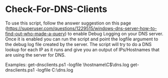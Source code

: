 # Check-For-DNS-Clients

To use this script, follow the answer suggestion on this page (https://superuser.com/questions/1229515/windows-dns-server-how-to-find-out-who-made-a-query) to enable Debug Logging on your DNS server. Once it is enabled you can run the script and point the logfile argument to the debug log file created by the server. The script will try to do a DNS lookup for each IP as it runs and give you an output of IPs/Hostnames that are using the server for DNS.

Examples:
get-dnsclients.ps1 -logfile \\hostname\C$\dns.log
get-dnsclients.ps1 -logfile C:\dns.log
